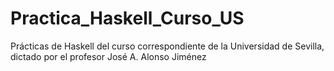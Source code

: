 # Practica_Haskell_Curso_US
Prácticas de Haskell del curso correspondiente de la Universidad de Sevilla, dictado por el profesor José A. Alonso Jiménez
